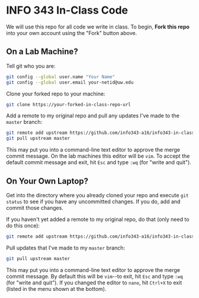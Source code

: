 # INFO 343 In-Class Code

We will use this repo for all code we write in class. To begin, **Fork this repo** into your own account using the "Fork" button above.

## On a Lab Machine?

Tell git who you are:

```bash
git config --global user.name "Your Name"
git config --global user.email your-netid@uw.edu
```

Clone your forked repo to your machine:

```bash
git clone https://your-forked-in-class-repo-url
```

Add a remote to my original repo and pull any updates I've made to the `master` branch:

```bash
git remote add upstream https://github.com/info343-a16/info343-in-class
git pull upstream master
```

This may put you into a command-line text editor to approve the merge commit message. On the lab machines this editor will be `vim`. To accept the default commit message and exit, hit `Esc` and type `:wq` (for "write and quit").

## On Your Own Laptop?

Get into the directory where you already cloned your repo and execute `git status` to see if you have any uncommitted changes. If you do, add and commit those changes.

If you haven't yet added a remote to my original repo, do that (only need to do this once):

```bash
git remote add upstream https://github.com/info343-a16/info343-in-class
```

Pull updates that I've made to my `master` branch:

```bash
git pull upstream master
```

This may put you into a command-line text editor to approve the merge commit message. By default this will be `vim`--to exit, hit `Esc` and type `:wq` (for "write and quit"). If you changed the editor to `nano`, hit `Ctrl+X` to exit (listed in the menu shown at the bottom).
